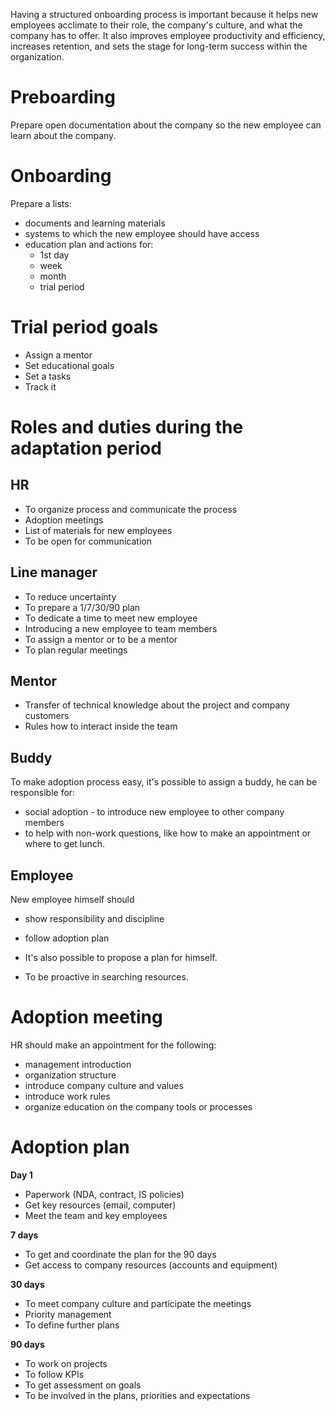 Having a structured onboarding process is important because it helps new employees acclimate to their role, the company's culture, and what the company has to offer. It also improves employee productivity and efficiency, increases retention, and sets the stage for long-term success within the organization.

# Preboarding
Prepare open documentation about the company so the new employee can learn about the company.

# Onboarding
Prepare a lists: 
- documents and learning materials
- systems to which the new employee should have access
- education plan and actions for:
	- 1st day
	- week
	- month
	- trial period

# Trial period goals
- Assign a mentor
- Set educational goals
- Set a tasks
- Track it

# Roles and duties during the adaptation period
## HR
- To organize process and communicate the process
- Adoption meetings
- List of materials for new employees
- To be open for communication

## Line manager
- To reduce uncertainty
- To prepare a 1/7/30/90 plan
- To dedicate a time to meet new employee
- Introducing a new employee to team members
- To assign a mentor or to be a mentor
- To plan regular meetings

## Mentor
- Transfer of technical knowledge about the project and company customers
- Rules how to interact inside the team

## Buddy
To make adoption process easy, it's possible to assign a buddy, he can be responsible for:
- social adoption - to introduce new employee to other company members
- to help with non-work questions, like how to make an appointment or where to get lunch.

## Employee
New employee himself should 
- show responsibility and discipline
- follow adoption plan

- It's also possible to propose a plan for himself.
- To be proactive in searching resources.

# Adoption meeting
HR should make an appointment for the following:
- management introduction
- organization structure
- introduce company culture and values
- introduce work rules
- organize education on the company tools or processes

# Adoption plan
**Day 1**
- Paperwork (NDA, contract, IS policies)
- Get key resources (email, computer)
- Meet the team and key employees

**7 days**
- To get and coordinate the plan for the 90 days
- Get access to company resources (accounts and equipment)

**30 days**
- To meet company culture and participate the meetings
- Priority management
- To define further plans

**90 days**
- To work on projects
- To follow KPIs
- To get assessment on goals
- To be involved in the plans, priorities and expectations